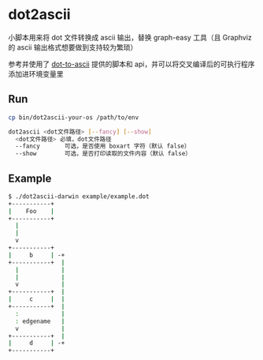# dot2ascii

小脚本用来将 dot 文件转换成 ascii 输出，替换 graph-easy 工具（且 Graphviz 的 ascii 输出格式想要做到支持较为繁琐）

参考并使用了 [dot-to-ascii](https://github.com/ggerganov/dot-to-ascii) 提供的脚本和 api，并可以将交叉编译后的可执行程序添加进环境变量里

## Run

```bash
cp bin/dot2ascii-your-os /path/to/env
```

```bash
dot2ascii <dot文件路径> [--fancy] [--show]
  <dot文件路径> 必填，dot文件路径
  --fancy       可选，是否使用 boxart 字符（默认 false）
  --show        可选，是否打印读取的文件内容（默认 false）
```

## Example

```bash
$ ./dot2ascii-darwin example/example.dot
+-----------+
|    Foo    |
+-----------+
  |
  |
  v
+-----------+
|     b     | -+
+-----------+  |
  |            |
  |            |
  v            |
+-----------+  |
|     c     |  |
+-----------+  |
  :            |
  : edgename   |
  v            |
+-----------+  |
|     d     | -+
+-----------+
```